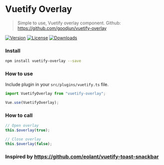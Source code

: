 # Vuetify Overlay

> Simple to use, Vuetify overlay component. 
> Github: https://github.com/goodjun/vuetify-overlay

<p>
<a href="https://www.npmjs.com/package/vuetify-overlay"><img src="https://img.shields.io/npm/v/vuetify-overlay.svg?sanitize=true" alt="Version"></a>
<a href="https://www.npmjs.com/package/vuetify-overlay"><img src="https://img.shields.io/npm/l/vuetify-overlay.svg?sanitize=true" alt="License"></a>
<a href="https://npmcharts.com/compare/vuetify-overlay?minimal=true"><img src="https://img.shields.io/npm/dm/vuetify-overlay.svg?sanitize=true" alt="Downloads"></a>
</p>

### Install

```bash
npm install vuetify-overlay --save
```

### How to use

Include plugin in your `src/plugins/vuetify.ts` file.

```javascript
import VuetifyOverlay from "vuetify-overlay";

Vue.use(VuetifyOverlay);
```

### How to call

```javascript
// Open overlay
this.$overlay(true);

// Close overlay
this.$overlay(false);
```

### Inspired by https://github.com/eolant/vuetify-toast-snackbar